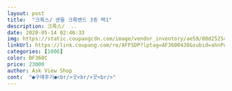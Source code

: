```yaml
---
layout: post 
title:  "크록스/ 샌들 크록밴드 3종 택1" 
description: 크록스/  ..
date: 2020-05-14 02:46:33 
img: https://static.coupangcdn.com/image/vendor_inventory/ae59/08d25254e92956a507f86fa2f5744b82cbfc26a5c75d01fbff33451c4b44.jpg 
linkUrl: https://link.coupang.com/re/AFFSDP?lptag=AF3600438&subid=ahnPublicAsk&pageKey=1406577558&itemId=2442172752&vendorItemId=70671992911&traceid=V0-113-0f99a7a4219b4f30 
categories: [1006] 
color: BF360C 
price: 23000 
author: Ask View Shop 
cont:  "●구매후기●<br/>굿<br/>굿<br/>" 
---
```

